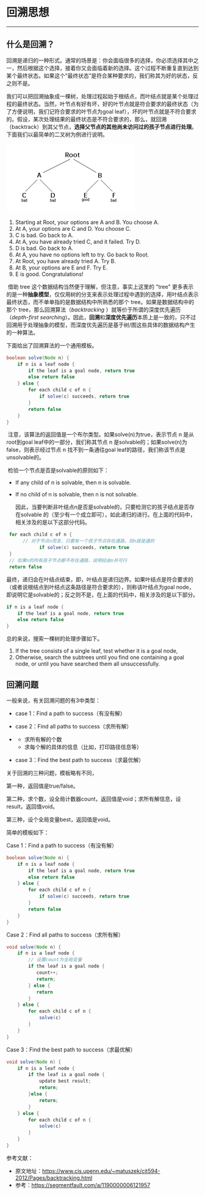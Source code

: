 # 回溯思想

---

## 什么是回溯？

​		回溯是递归的一种形式。通常的场景是：你会面临很多的选择，你必须选择其中之一，然后根据这个选择，接着你又会面临着新的选择。这个过程不断重复直到达到某个最终状态。如果这个“最终状态”是符合某种要求的，我们称其为好的状态，反之则不是。

​		我们可以把回溯抽象成一棵树，处理过程起始于根结点，而叶结点就是某个处理过程的最终状态。当然，叶节点有好有坏，好的叶节点就是符合要求的最终状态（为了方便说明，我们记符合要求的叶节点为goal leaf），坏的叶节点就是不符合要求的。假设，某次处理结果的最终状态是不符合要求的，那么，就回溯（backtrack）到其父节点，**选择父节点的其他尚未访问过的孩子节点进行处理**。下面我们以最简单的二叉树为例进行说明。

<img src="./img/回溯思想1.png" alt="回溯思想1" style="zoom:50%;" />

1. Starting at Root, your options are A and B. You choose A.
2. At A, your options are C and D. You choose C.
3. C is bad. Go back to A.
4. At A, you have already tried C, and it failed. Try D.
5. D is bad. Go back to A.
6. At A, you have no options left to try. Go back to Root.
7. At Root, you have already tried A. Try B.
8. At B, your options are E and F. Try E.
9. E is good. Congratulations!

​		借助 tree 这个数据结构当然便于理解，但注意，事实上这里的 "tree" 更多表示的是一种**抽象模型**，仅仅用树的分支来表示处理过程中遇到的选择，用叶结点表示最终状态，而不单单指的是数据结构中所熟悉的那个 tree。如果是数据结构中的那个 tree，那么回溯算法（*backtracking* ）就等价于所谓的深度优先遍历（*depth-first searching*）。因此，**回溯**和**深度优先遍历**本质上是一致的，只不过回溯用于处理抽象的模型，而深度优先遍历是基于树/图这些具体的数据结构产生的一种算法。

下面给出了回溯算法的一个通用模板。

```java
boolean solve(Node n) {
    if n is a leaf node {
        if the leaf is a goal node, return true
        else return false
    } else {
        for each child c of n {
            if solve(c) succeeds, return true
        }
        return false
    }
}
```

​		注意，该算法的返回值是一个布尔类型。如果solve(n)为true，表示节点 n 是从root到goal leaf中的一部分，我们称其节点 n 是solvable的；如果solve(n)为false，则表示经过节点 n 找不到一条通往goal leaf的路径，我们称该节点是unsolvable的。

​		检验一个节点是否是solvable的原则如下：

- If any child of n is solvable, then n is solvable.

- If no child of n is solvable, then n is not solvable.

  因此，当要判断非叶结点n是否是solvable的，只要检测它的孩子结点是否存在solvable 的（至少有一个成立即可），如此递归的进行。在上面的代码中，相关涉及的是以下这部分代码。

```java
 for each child c of n {
      // 对于节点n而言，只要有一个孩子节点存在通路，则n就是通的
 			if solve(c) succeeds, return true
 }
 // 如果n的所有孩子节点都不存在通路，说明经由n并可行
 return false
```

​		最终，递归会在叶结点结束，即，叶结点是递归边界。如果叶结点是符合要求的（或者说根结点到叶结点这条路径是符合要求的），则称该叶结点为goal node，即说明它是solvable的；反之则不是，在上面的代码中，相关涉及的是以下部分。

```java
if n is a leaf node {
    if the leaf is a goal node, return true
    else return false
}
```

总的来说，搜索一棵树的处理步骤如下。

1. If the tree consists of a single leaf, test whether it is a goal node,
2. Otherwise, search the subtrees until you find one containing a goal node, or until you have searched them all unsuccessfully.



## 回溯问题

一般来说，有关回溯问题的有3中类型：

- case 1：Find a path to success（有没有解）

- case 2：Find all paths to success（求所有解）

- - 求所有解的个数
  - 求每个解的具体的信息（比如，打印路径信息等）

- case 3：Find the best path to success（求最优解）

关于回溯的三种问题，模板略有不同，

第一种，返回值是true/false。

第二种，求个数，设全局计数器count，返回值是void；求所有解信息，设result，返回值void。

第三种，设个全局变量best，返回值是void。

简单的模板如下：

Case 1：Find a path to success（有没有解）

```java
boolean solve(Node n) {
    if n is a leaf node {
        if the leaf is a goal node, return true
        else return false
    } else {
        for each child c of n {
            if solve(c) succeeds, return true
        }
        return false
    }
}
```

Case 2：Find all paths to success（求所有解）

```java
void solve(Node n) {
    if n is a leaf node {
        // 设置count为全局变量 
        if the leaf is a goal node {
           count++;
           return;
        } else {
           return
        }
    } else {
        for each child c of n {
            solve(c)
        }
    }
}
```

Case 3：Find the best path to success（求最优解）

```java
void solve(Node n) {
    if n is a leaf node {
        if the leaf is a goal node {
            update best result;
            return;
        }else {
            return;
        }
    } else {
        for each child c of n {
            solve(c)
        }
    }
}
```



参考文献：

* 原文地址：https://www.cis.upenn.edu/~matuszek/cit594-2012/Pages/backtracking.html
* 参考：https://segmentfault.com/a/1190000006121957